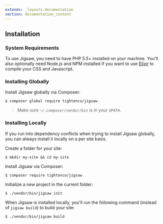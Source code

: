 ```yaml
---
extends: _layouts.documentation
section: documentation_content
---
```


## Installation

### System Requirements

To use Jigsaw, you need to have PHP 5.5+ installed on your machine. You'll also optionally need Node.js and NPM installed if you want to use [Elixir](https://laravel.com/docs/5.2/elixir) to compile your CSS and Javascript.

### Installing Globally

Install Jigsaw globally via Composer:

```
$ composer global require tightenco/jigsaw
```

> Make sure `~/.composer/vendor/bin` is in your `$PATH`.

### Installing Locally

If you run into dependency conflicts when trying to install Jigsaw globally, you can always install it locally on a per site basis.

Create a folder for your site:

```
$ mkdir my-site && cd my-site
```

Install Jigsaw via Composer:

```
$ composer require tightenco/jigsaw
```

Initialize a new project in the current folder:

```
$ ./vendor/bin/jigsaw init
```

When Jigsaw is installed locally, you'll run the following command (instead of `jigsaw build`) to build your site:

```
$ ./vendor/bin/jigsaw build
```
